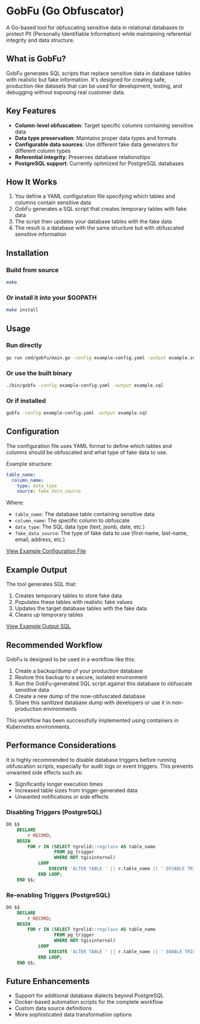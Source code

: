 # GobFu (Go Obfuscator)

A Go-based tool for obfuscating sensitive data in relational databases to protect PII (Personally Identifiable Information) while maintaining referential integrity and data structure.

## What is GobFu?

GobFu generates SQL scripts that replace sensitive data in database tables with realistic but fake information. It's designed for creating safe, production-like datasets that can be used for development, testing, and debugging without exposing real customer data.

## Key Features

- **Column-level obfuscation**: Target specific columns containing sensitive data
- **Data type preservation**: Maintains proper data types and formats
- **Configurable data sources**: Use different fake data generators for different column types
- **Referential integrity**: Preserves database relationships
- **PostgreSQL support**: Currently optimized for PostgreSQL databases

## How It Works

1. You define a YAML configuration file specifying which tables and columns contain sensitive data
2. GobFu generates a SQL script that creates temporary tables with fake data
3. The script then updates your database tables with the fake data
4. The result is a database with the same structure but with obfuscated sensitive information

## Installation

### Build from source

```sh
make
```

### Or install it into your $GOPATH

```sh
make install
```

## Usage

### Run directly

```sh
go run cmd/gobfu/main.go -config example-config.yaml -output example.sql 
```

### Or use the built binary

```sh
./bin/gobfu -config example-config.yaml -output example.sql
```

### Or if installed

```sh
gobfu -config example-config.yaml -output example.sql
```

## Configuration

The configuration file uses YAML format to define which tables and columns should be obfuscated and what type of fake data to use.

Example structure:

```yaml
table_name:
  column_name:
    type: data_type
    source: fake_data_source
```

Where:
- `table_name`: The database table containing sensitive data
- `column_name`: The specific column to obfuscate
- `data_type`: The SQL data type (text, jsonb, date, etc.)
- `fake_data_source`: The type of fake data to use (first-name, last-name, email, address, etc.)

[View Example Configuration File](./example-config.yaml)

## Example Output

The tool generates SQL that:
1. Creates temporary tables to store fake data
2. Populates these tables with realistic fake values
3. Updates the target database tables with the fake data
4. Cleans up temporary tables

[View Example Output SQL](./example-output.sql)

## Recommended Workflow

GobFu is designed to be used in a workflow like this:

1. Create a backup/dump of your production database
2. Restore this backup to a secure, isolated environment
3. Run the GobFu-generated SQL script against this database to obfuscate sensitive data
4. Create a new dump of the now-obfuscated database
5. Share this sanitized database dump with developers or use it in non-production environments

This workflow has been successfully implemented using containers in Kubernetes environments.

## Performance Considerations

It is highly recommended to disable database triggers before running obfuscation scripts, especially for audit logs or event triggers. This prevents unwanted side effects such as:

- Significantly longer execution times
- Increased table sizes from trigger-generated data
- Unwanted notifications or side effects

### Disabling Triggers (PostgreSQL)

```sql
DO $$
    DECLARE
        r RECORD;
    BEGIN
        FOR r IN (SELECT tgrelid::regclass AS table_name
                  FROM pg_trigger
                  WHERE NOT tgisinternal)
            LOOP
                EXECUTE 'ALTER TABLE ' || r.table_name || ' DISABLE TRIGGER ALL';
            END LOOP;
    END $$;
```

### Re-enabling Triggers (PostgreSQL)

```sql
DO $$
    DECLARE
        r RECORD;
    BEGIN
        FOR r IN (SELECT tgrelid::regclass AS table_name
                  FROM pg_trigger
                  WHERE NOT tgisinternal)
            LOOP
                EXECUTE 'ALTER TABLE ' || r.table_name || ' ENABLE TRIGGER ALL';
            END LOOP;
    END $$;
```

## Future Enhancements

- Support for additional database dialects beyond PostgreSQL
- Docker-based automation scripts for the complete workflow
- Custom data source definitions
- More sophisticated data transformation options
